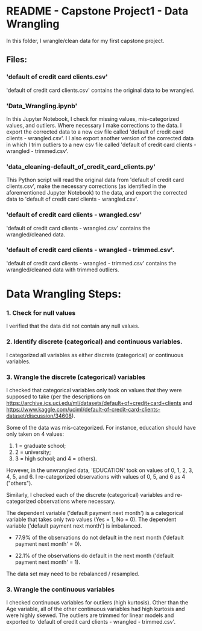 

# README - Capstone Project1 - Data Wrangling

In this folder, I wrangle/clean data for my first capstone project.

<p></p>

## Files: 

### 'default of credit card clients.csv'

'default of credit card clients.csv' contains the original data to be wrangled.

### 'Data_Wrangling.ipynb'

In this Jupyter Notebook, I check for missing values, mis-categorized values, and outliers.  Where necessary I make corrections to the data.  I export the corrected data to a new csv file called 'default of credit card clients - wrangled.csv'.  I
I also export another version of the corrected data in which I trim outliers to a new csv file called 'default of credit card clients - wrangled - trimmed.csv'.

### 'data_cleaning-default_of_credit_card_clients.py'

This Python script will read the original data from 'default of credit card clients.csv', make the necessary corrections (as identified in the aforementioned Jupyter Notebook) to the data, and export the corrected data to 'default of credit card clients - wrangled.csv'.


### 'default of credit card clients - wrangled.csv'

'default of credit card clients - wrangled.csv' contains the wrangled/cleaned data.

### 'default of credit card clients - wrangled - trimmed.csv'.

'default of credit card clients - wrangled - trimmed.csv' contains the wrangled/cleaned data with trimmed outliers.


<p></p>

# Data Wrangling Steps:

### 1. Check for null values

I verified that the data did not contain any null values.

### 2. Identify discrete (categorical) and continuous variables.

I categorized all variables as either discrete (categorical) or continuous variables.

### 3. Wrangle the discrete (categorical) variables

I checked that categorical variables only took on values that they were supposed to take (per the descriptions on https://archive.ics.uci.edu/ml/datasets/default+of+credit+card+clients and https://www.kaggle.com/uciml/default-of-credit-card-clients-dataset/discussion/34608).  

Some of the data was mis-categorized.  For instance, education should have only taken on 4 values:

1. 1 = graduate school; 
2. 2 = university; 
3. 3 = high school; and 
4 = others).

However, in the unwrangled data, 'EDUCATION' took on values of 0, 1, 2, 3, 4, 5, and 6.
I re-categorized observations with values of 0, 5, and 6 as 4 ("others").

Similarly, I checked each of the discrete (categorical) variables and re-categorized observations where necessary.




<p></p>

The dependent variable ('default payment next month') is a categorical variable that takes only two values (Yes = 1, No = 0).  The dependent variable ('default payment next month') is imbalanced.

+ 77.9% of the observations do not default in the next month ('default payment next month' = 0).

+ 22.1% of the observations do default in the next month ('default payment next month' = 1).

The data set may need to be rebalanced / resampled. 



<p></p>

### 3. Wrangle the continuous variables

I checked continuous variables for outliers (high kurtosis).  Other than the Age variable, all of the other continuous variables had high kurtosis and were highly skewed.  The outliers are trimmed for linear models and exported to 'default of credit card clients - wrangled - trimmed.csv'.



